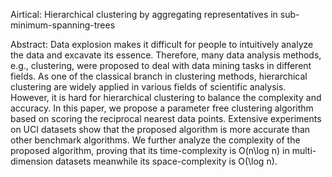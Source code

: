 Airtical: Hierarchical clustering by aggregating representatives in sub-minimum-spanning-trees

Abstract: Data explosion makes it difficult for people to intuitively analyze the data and excavate its essence. Therefore, many data analysis methods, e.g., clustering, were proposed to deal with data mining tasks in different fields. As one of the classical branch in clustering methods, hierarchical clustering are widely applied in various fields of scientific analysis. However, it is hard for hierarchical clustering to balance the complexity and accuracy. In this paper, we propose a parameter free clustering algorithm based on scoring the reciprocal nearest data points. Extensive experiments on UCI datasets show that the proposed algorithm is more accurate than other benchmark algorithms. We further analyze the complexity of the proposed algorithm, proving that its time-complexity is O(n\log n) in multi-dimension datasets meanwhile its space-complexity is O(\log n).
